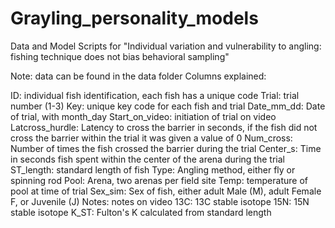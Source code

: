 # Grayling_personality_models

Data and Model Scripts for "Individual variation and vulnerability to angling: fishing technique does not bias behavioral sampling"

Note: data can be found in the data folder
Columns explained:

ID: individual fish identification, each fish has a unique code
Trial: trial number (1-3)
Key: unique key code for each fish and trial
Date_mm_dd: Date of trial, with month_day
Start_on_video: initiation of trial on video
Latcross_hurdle: Latency to cross the barrier in seconds, if the fish did not cross the barrier within the trial it was given a value of 0
Num_cross: Number of times the fish crossed the barrier during the trial
Center_s: Time in seconds fish spent within the center of the arena during the trial
ST_length: standard length of fish
Type: Angling method, either fly or spinning rod
Pool: Arena, two arenas per field site
Temp: temperature of pool at time of trial
Sex_sim: Sex of fish, either adult Male (M), adult Female F, or Juvenile (J)
Notes: notes on video
13C: 13C stable isotope
15N: 15N stable isotope
K_ST: Fulton's K calculated from standard length